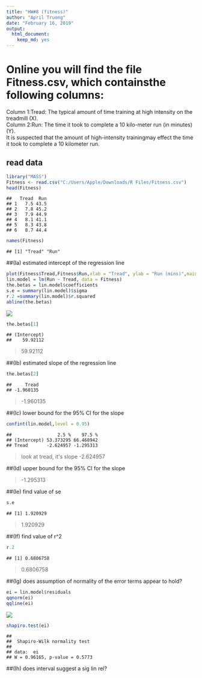```yaml
---
title: "HW#8 (fitness)"
author: "April Truong"
date: "February 16, 2019"
output: 
  html_document: 
    keep_md: yes
---
```




# Online you will find the file Fitness.csv, which containsthe following columns:
Column 1:Tread:  The typical amount of time training at high intensity on the treadmill (X).  
Column 2:Run:  The time it took to complete a 10 kilo-meter run (in minutes) (Y).   
It is suspected that the amount of high-intensity trainingmay effect the time it took to complete a 10 kilometer run.  

## read data

```r
library("MASS")
Fitness <- read.csv("C:/Users/Apple/Downloads/R Files/Fitness.csv")
head(Fitness)
```

```
##   Tread  Run
## 1   7.5 43.5
## 2   7.8 45.2
## 3   7.9 44.9
## 4   8.1 41.1
## 5   8.3 43.8
## 6   8.7 44.4
```

```r
names(Fitness)
```

```
## [1] "Tread" "Run"
```

##(Ia) estimated intercept of the regression line

```r
plot(Fitness$Tread,Fitness$Run,xlab = "Tread", ylab = "Run (mins)",main = "Relationship Between Tread and Run")
lin.model = lm(Run ~ Tread, data = Fitness)
the.betas = lin.model$coefficients
s.e = summary(lin.model)$sigma
r.2 =summary(lin.model)$r.squared 
abline(the.betas)
```

![](HW_8_files/figure-html/unnamed-chunk-2-1.png)<!-- -->

```r
the.betas[1]
```

```
## (Intercept) 
##    59.92112
```
>59.92112 

##(Ib) estimated slope of the regression line

```r
the.betas[2]
```

```
##     Tread 
## -1.960135
```
>-1.960135 

##(Ic) lower bound for the 95% CI for the slope

```r
confint(lin.model,level = 0.95)
```

```
##                 2.5 %    97.5 %
## (Intercept) 53.373295 66.468942
## Tread       -2.624957 -1.295313
```
>look at tread, it's slope
>-2.624957

##(Id) upper bound for the 95% CI for the slope
>-1.295313

##(Ie) find value of se

```r
s.e
```

```
## [1] 1.920929
```
>1.920929

##(If) find value of r^2

```r
r.2
```

```
## [1] 0.6806758
```
>0.6806758

##(Ig) does assumption of normality of the error terms appear to hold?

```r
ei = lin.model$residuals
qqnorm(ei)
qqline(ei)
```

![](HW_8_files/figure-html/unnamed-chunk-7-1.png)<!-- -->

```r
shapiro.test(ei)
```

```
## 
## 	Shapiro-Wilk normality test
## 
## data:  ei
## W = 0.96165, p-value = 0.5773
```

##(Ih) does interval suggest a sig lin rel?
